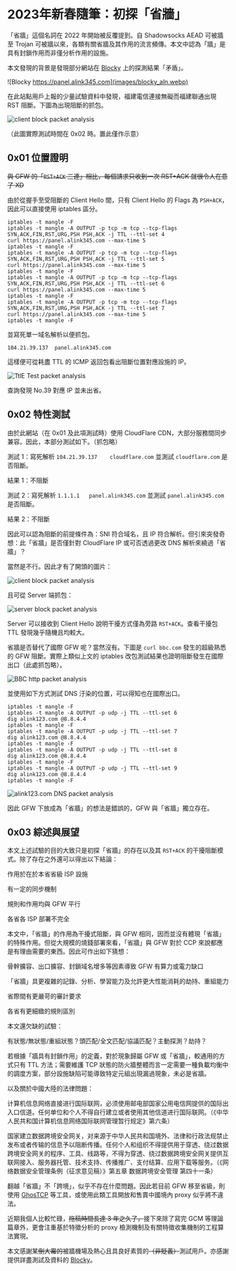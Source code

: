 # 2023年新春隨筆：初探「省牆」

「省牆」這個名詞在 2022 年開始被反覆提到。自 Shadowsocks AEAD 可被牆至 Trojan 可被牆以來，各類有關省牆及其作用的流言頻傳。本文中認為「牆」是具有封鎖作用而非僅分析作用的設施。

本文發現的背景是發現部分網站在 [Blocky](https://blocky.greatfire.org) 上的探測結果「矛盾」。

![Blocky https://panel.alink345.com](images/blocky_aln.webp)

在此站點用戶上報的少量試驗資料中發現，福建電信連接無礙而福建聯通出現 RST 阻斷。下圖為出現阻斷的抓包。

![client block packet analysis](images/Wireshark_block_client.webp)

（此圖實際測試時間在 0x02 時。置此僅作示意）

## 0x01 位置證明

~~與 GFW 的「`RST+ACK` 三連」相比，每個請求只收到一次 RST+ACK 就很令人在意了 XD~~

由於從握手至受阻斷的 Client Hello 間，只有 Client Hello 的 Flags 為 `PSH+ACK`，因此可以直接使用 iptables 區分。

```
iptables -t mangle -F
iptables -t mangle -A OUTPUT -p tcp -m tcp --tcp-flags SYN,ACK,FIN,RST,URG,PSH PSH,ACK -j TTL --ttl-set 4
curl https://panel.alink345.com --max-time 5
iptables -t mangle -F
iptables -t mangle -A OUTPUT -p tcp -m tcp --tcp-flags SYN,ACK,FIN,RST,URG,PSH PSH,ACK -j TTL --ttl-set 5
curl https://panel.alink345.com --max-time 5
iptables -t mangle -F
iptables -t mangle -A OUTPUT -p tcp -m tcp --tcp-flags SYN,ACK,FIN,RST,URG,PSH PSH,ACK -j TTL --ttl-set 6
curl https://panel.alink345.com --max-time 5
iptables -t mangle -F
iptables -t mangle -A OUTPUT -p tcp -m tcp --tcp-flags SYN,ACK,FIN,RST,URG,PSH PSH,ACK -j TTL --ttl-set 7
curl https://panel.alink345.com --max-time 5
iptables -t mangle -F
```

並寫死單一域名解析以便抓包。

`104.21.39.137	panel.alink345.com`

這樣便可從耗盡 TTL 的 ICMP 返回包看出阻斷位置對應設施的 IP。

![TtlE Test packet analysis](images/Wireshark_test1.webp)

查詢發現 No.39 對應 IP 並未出省。

## 0x02 特性測試

由於此網站（在 0x01 及此項測試時）使用 CloudFlare CDN，大部分服務間同步兼容。因此，本部分測試如下。（抓包略）

測試 1：寫死解析 `104.21.39.137	cloudflare.com` 並測試 `cloudflare.com` 是否阻斷。

結果 1：不阻斷

測試 2：寫死解析 `1.1.1.1   panel.alink345.com` 並測試 `panel.alink345.com` 是否阻斷。

結果 2：不阻斷

因此可以認為阻斷的前提條件為：SNI 符合域名，且 IP 符合解析。但引來突發奇想：此「省牆」是否僅針對 CloudFlare IP 或可否透過更改 DNS 解析來繞過「省牆」？

當然是不行。因此才有了開頭的圖片：

![client block packet analysis](images/Wireshark_block_client.webp)

且可從 Server 端抓包：

![server block packet analysis](images/Wireshark_block_server.webp)

Server 可以接收到 Client Hello 說明干擾方式僅為旁路 `RST+ACK`。查看干擾包 TTL 發現幾乎隨機且均較大。

省牆是否替代了國際 GFW 呢？當然沒有。下圖是 `curl bbc.com` 發生的超級熟悉的 GFW 阻斷。實際上類似上文的 iptables 改包測試結果也證明阻斷發生在國際出口（此處抓包略）。

![BBC http packet analysis](images/Wireshark_test2.webp)

並使用如下方式測試 DNS 汙染的位置，可以得知也在國際出口。

```
iptables -t mangle -F
iptables -t mangle -A OUTPUT -p udp -j TTL --ttl-set 6
dig alink123.com @8.8.4.4
iptables -t mangle -F
iptables -t mangle -A OUTPUT -p udp -j TTL --ttl-set 7
dig alink123.com @8.8.4.4
iptables -t mangle -F
iptables -t mangle -A OUTPUT -p udp -j TTL --ttl-set 8
dig alink123.com @8.8.4.4
iptables -t mangle -F
iptables -t mangle -A OUTPUT -p udp -j TTL --ttl-set 9
dig alink123.com @8.8.4.4
iptables -t mangle -F
```

![alink123.com DNS packet analysis](images/Wireshark_test3.webp)

因此 GFW 下放成為「省牆」的想法是錯誤的，GFW 與「省牆」獨立存在。

## 0x03 綜述與展望

本文上述試驗的目的大致只是初探「省牆」的存在以及其 `RST+ACK` 的干擾阻斷模式。除了存在之外還可以得出以下結論：

作用於在於本省省級 ISP 設施

有一定的同步機制

規則和作用均與 GFW 平行

各省各 ISP 部署不完全

本文中，「省牆」的作用為干擾式阻斷，與 GFW 相同，因而並沒有體現「省牆」的特殊作用。但從大規模的燒錢部署來看，「省牆」與 GFW 對於 CCP 來說都應是有理由需要的東西。因此可作出如下猜想：

骨幹擴容、出口擴容、封鎖域名增多等因素導致 GFW 有算力或電力缺口

「省牆」具更複雜的記錄、分析、學習能力及允許更大性能消耗的劫持、重組能力

省際間有更嚴苛的審計要求

各省有更細緻的規則區別

本文還欠缺的試驗：

有狀態/無狀態/重組狀態？頭匹配/全文匹配/協議匹配？主動探測？劫持？

若根據「牆具有封鎖作用」的定義，對於現象歸屬 GFW 或「省牆」，較通用的方式只有 TTL 方法；需要維護 TCP 狀態的防火牆整體而言一定需要一種負載均衡中的調度方案，部分設施缺陷可能導致特定元組出現漏過現象，未必是省牆。

以及關於中國大陸的法律問題：

计算机信息网络直接进行国际联网，必须使用邮电部国家公用电信网提供的国际出入口信道。任何单位和个人不得自行建立或者使用其他信道进行国际联网。（《中华人民共和国计算机信息网络国际联网管理暂行规定》第六条）

国家建立数据跨境安全网关，对来源于中华人民共和国境外、法律和行政法规禁止发布或者传输的信息予以阻断传播。任何个人和组织不得提供用于穿透、绕过数据跨境安全网关的程序、工具、线路等，不得为穿透、绕过数据跨境安全网关提供互联网接入、服务器托管、技术支持、传播推广、支付结算、应用下载等服务。（《网络数据安全管理条例（征求意见稿）》第五章 数据跨境安全管理 第四十一条）

翻越「省牆」不「跨境」，似乎不存在什麼問題。因此若目前 GFW 移至省級，則使用 [GhosTCP](https://github.com/macronut/ghostcp) 等工具，或使用此類工具開放和售賣中國境內 proxy 似乎將不違法。

近期我個人比較忙碌，~~拖稿時間長達 3 年之久了，~~接下來除了寫完 GCM 等理論篇章外，更會注重基於特徵分析的 proxy 檢測機制及有關特徵收集機制的工程算法實現。

本文感謝某~~倒大霉的~~被牆機場及熱心且具良好素質的~~（非貶義）~~測試用戶。亦感謝提供詳盡測試及資料的 [Blocky](https://blocky.greatfire.org)。